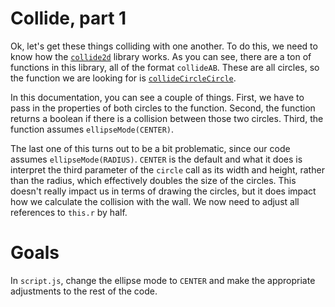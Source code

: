 # Collide, part 1

Ok, let's get these things colliding with one another. To do this, we need to know how the [`collide2d`](https://github.com/bmoren/p5.collide2D) library works. As you can see, there are a ton of functions in this library, all of the format `collideAB`. These are all circles, so the function we are looking for is [`collideCircleCircle`](https://github.com/bmoren/p5.collide2D#collidecirclecircle). 

In this documentation, you can see a couple of things. First, we have to pass in the properties of both circles to the function. Second, the function returns a boolean if there is a collision between those two circles. Third, the function assumes `ellipseMode(CENTER)`. 

The last one of this turns out to be a bit problematic, since our code assumes `ellipseMode(RADIUS)`. `CENTER` is the default and what it does is interpret the third parameter of the `circle` call as its width and height, rather than the radius, which effectively doubles the size of the circles. This doesn't really impact us in terms of drawing the circles, but it does impact how we calculate the collision with the wall. We now need to adjust all references to `this.r` by half. 

# Goals

In `script.js`, change the ellipse mode to `CENTER` and make the appropriate adjustments to the rest of the code. 